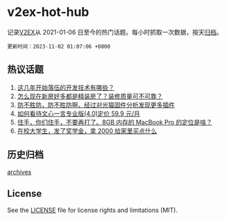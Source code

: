 # v2ex-hot-hub

 记录[V2EX](https://www.v2ex.com/)从 2021-01-06 日至今的热门话题。每小时抓取一次数据，按天[归档](archives)。

`更新时间：2023-11-02 01:07:06 +0800`

## 热议话题

1. [这几年开始落伍的开发技术有哪些？](https://www.v2ex.com/t/987300)
1. [怎么现在新房好多都是精装房了？装修质量可不可靠？](https://www.v2ex.com/t/987299)
1. [防不胜防，防不胜防啊，经过对光猫固件分析发现更多插件](https://www.v2ex.com/t/987392)
1. [如何看待文心一言专业版(4.0)定价 59.9 元/月](https://www.v2ex.com/t/987341)
1. [住手，你们住手，不要再打了。8GB 内存的 MacBook Pro 的定位是啥？](https://www.v2ex.com/t/987428)
1. [在校大学生，发了奖学金，拿 2000 给家里买点什么](https://www.v2ex.com/t/987450)

## 历史归档

[archives](archives)

## License

See the [LICENSE](LICENSE) file for license rights and limitations (MIT).
